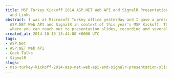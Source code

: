 ```yaml
---
title: MSP Turkey Kickoff 2014 ASP.NET Web API and SignalR Presentation Slides, Recording
  and Links
abstract: I was at Microsoft Turkey office yesterday and I gave a presentation on
  ASP.NET Web API and SignalR in context of this year’s MSP Kickoff. This post covers
  where you can reach out to presentation slides, recording and several relevant links.
created_at: 2014-10-19 13:44:00 +0000 UTC
tags:
- ASP.Net
- ASP.NET Web API
- Geek Talks
- SignalR
slugs:
- msp-turkey-kickoff-2014-asp-net-web-api-and-signalr-presentation-slides-recording-and-links
---
```

